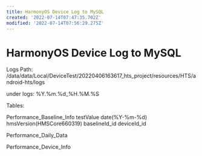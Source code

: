 ```yaml
---
title: HarmonyOS Device Log to MySQL
created: '2022-07-14T07:47:35.702Z'
modified: '2022-07-14T07:56:29.275Z'
---
```


# HarmonyOS Device Log to MySQL

Logs Path:
/data/data/Local/DeviceTest/20220406163617_hts_project/resources/HTS/android-hts/logs

under logs:
%Y.%m.%d_%H.%M.%S

Tables:

Performance_Baseline_Info
testValue date(%Y-%m-%d) hmsVersion(HMSCore660319) baselineId_id deviceId_id

Performance_Daily_Data


Performance_Device_Info





